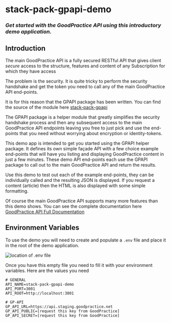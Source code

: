 # stack-pack-gpapi-demo
### _Get started with the GoodPractice API using this introductory demo application._

## Introduction
The main GoodPractice API is a fully secured RESTful API that gives client _secure_ access to the structure, features and content of any Subscription for which they have access

The problem is the security. It is quite tricky to perform the security handshake and get the token you need to call any of the main GoodPractice API end-points.

It is for this reason that the GPAPI package has been written. You can find the source of the module here [stack-pack-gpapi](https://github.com/gp-technical/stack-pack-gpapi)

The GPAPI package is a helper module that greatly simplifies the security handshake process and then any subsequent access to the main GoodPractice API endpoints leaving you free to just pick and use the end-points that you need without worrying about encryption or identity-tokens.

This demo app is intended to get you started using the GPAPI helper package. It defines its own simple façade API with a few choice example end-points that will have you listing and displaying GoodPractice content in just a few minutes. These demo API end-points each use the GPAPI package to call out to the main GoodPractice API and return the results.

Use this demo to test out each of the example end-points, they can be individually called and the resulting JSON is displayed. If you request a content (article) then the HTML is also displayed with some simple formatting.

Of course the main GoodPractice API supports many more features than this demo shows. You can see the complete documentation here [GoodPractice API Full Documentation](http://docs.goodpracticeapi.apiary.io/)

## Environment Variables
To use the demo you will need to create and populate a `.env` file and place it in the root of the demo application.

![location of .env file](https://s4.postimg.org/4bq9rahh9/stack-pack-gpapi-demo_env_file_location.png)

Once you have this empty file you need to fill it with your environment variables. Here are the values you need

```
# GENERAL
API_NAME=stack-pack-gpapi-demo
API_PORT=3001
API_ROOT=http://localhost:3001

# GP-API
GP_API_URL=https://api.staging.goodpractice.net
GP_API_PUBLIC=[request this key from GoodPractice]
GP_API_SECRET=[request this key from GoodPractice]
```
